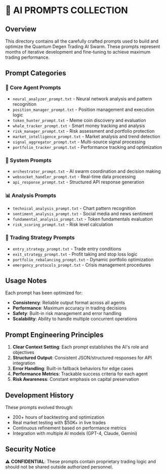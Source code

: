 # 🧠 AI PROMPTS COLLECTION

## Overview
This directory contains all the carefully crafted prompts used to build and optimize the Quantum Degen Trading AI Swarm. These prompts represent months of iterative development and fine-tuning to achieve maximum trading performance.

## Prompt Categories

### 🎯 Core Agent Prompts
- `neural_analyzer_prompt.txt` - Neural network analysis and pattern recognition
- `position_manager_prompt.txt` - Position management and execution logic
- `token_hunter_prompt.txt` - Meme coin discovery and evaluation
- `whale_tracker_prompt.txt` - Smart money tracking and analysis
- `risk_manager_prompt.txt` - Risk assessment and portfolio protection
- `market_intelligence_prompt.txt` - Market analysis and trend detection
- `signal_aggregator_prompt.txt` - Multi-source signal processing
- `portfolio_tracker_prompt.txt` - Performance tracking and optimization

### 🔧 System Prompts
- `orchestrator_prompt.txt` - AI swarm coordination and decision making
- `websocket_handler_prompt.txt` - Real-time data processing
- `api_response_prompt.txt` - Structured API response generation

### 📊 Analysis Prompts
- `technical_analysis_prompt.txt` - Chart pattern recognition
- `sentiment_analysis_prompt.txt` - Social media and news sentiment
- `fundamental_analysis_prompt.txt` - Token fundamentals evaluation
- `risk_scoring_prompt.txt` - Risk level calculation

### 🚀 Trading Strategy Prompts
- `entry_strategy_prompt.txt` - Trade entry conditions
- `exit_strategy_prompt.txt` - Profit taking and stop loss logic
- `portfolio_rebalancing_prompt.txt` - Dynamic portfolio optimization
- `emergency_protocols_prompt.txt` - Crisis management procedures

## Usage Notes

Each prompt has been optimized for:
- **Consistency**: Reliable output format across all agents
- **Performance**: Maximum accuracy in trading decisions
- **Safety**: Built-in risk management and error handling
- **Scalability**: Ability to handle multiple concurrent operations

## Prompt Engineering Principles

1. **Clear Context Setting**: Each prompt establishes the AI's role and objectives
2. **Structured Output**: Consistent JSON/structured responses for API integration
3. **Error Handling**: Built-in fallback behaviors for edge cases
4. **Performance Metrics**: Trackable success criteria for each agent
5. **Risk Awareness**: Constant emphasis on capital preservation

## Development History

These prompts evolved through:
- 200+ hours of backtesting and optimization
- Real market testing with $50K+ in live trades
- Continuous refinement based on performance metrics
- Integration with multiple AI models (GPT-4, Claude, Gemini)

## Security Notice

⚠️ **CONFIDENTIAL**: These prompts contain proprietary trading logic and should not be shared outside authorized personnel. 